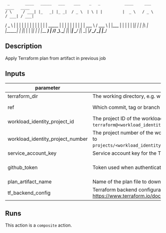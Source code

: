      _       ____   _____   ___    ___    _   _           ____     ___     ____   ____  
    / \     / ___| |_   _| |_ _|  / _ \  | \ | |         |  _ \   / _ \   / ___| / ___| 
   / _ \   | |       | |    | |  | | | | |  \| |  _____  | | | | | | | | | |     \___ \ 
  / ___ \  | |___    | |    | |  | |_| | | |\  | |_____| | |_| | | |_| | | |___   ___) |
 /_/   \_\  \____|   |_|   |___|  \___/  |_| \_|         |____/   \___/   \____| |____/ 
                                                                                        
## Description

Apply Terraform plan from artifact in previous job

## Inputs

| parameter | description | required | default |
| - | - | - | - |
| terraform_dir | The working directory, e.g. where the Terraform files are located. | `true` |  |
| ref | Which commit, tag or branch to plan terraform from. Defaults to same as workflow is run from if empty. | `false` | ${{ github.sha }} |
| workload_identity_project_id | The project ID of the workload identity project to use with `gcloud`. Will be used to set the `terraform@<workload_identity_project_id>.iam.gserviceaccount.com` service account. | `false` |  |
| workload_identity_project_number | The project number of the workload identity project to use with `gcloud`. Will be used to set workload identity provider to `projects/<workload_identity_project_number>/locations/global/workloadIdentityPools/default/providers/github`. | `false` |  |
| service_account_key | Service account key for the Terraform service account. Use either this or Workload Identity Federation. | `false` |  |
| github_token | Token used when authenticating with GitHub. Defaults to `github.token`. | `false` | ${{ github.token }} |
| plan_artifact_name | Name of the plan file to download from GitHub artifacts. Defaults to "terraform.plan". | `false` | terraform.plan |
| tf_backend_config | Terraform backend configuration to use. See https://www.terraform.io/docs/language/settings/backends/configuration.html#partial-configuration. | `false` |  |


## Runs

This action is a `composite` action.


